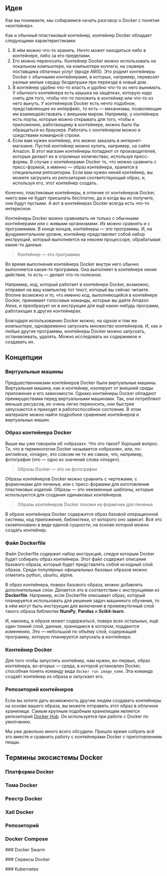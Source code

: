 ## <a name="2.1"></a> Идея

Как вы понимаете, мы собираемся начать разговор о Docker с понятия «контейнер».

Как и обычный пластиковый контейнер, контейнер Docker обладает следующими характеристиками:

1. В нём можно что-то хранить. Нечто может находиться либо в контейнере, либо за его пределами.
2. Его можно переносить. Контейнер Docker можно использовать на локальном компьютере, на компьютере коллеги, на сервере поставщика облачных услуг (вроде AWS). Это роднит контейнеры Docker с обычными контейнерами, в которых, например, перевозят разные милые сердцу безделушки при переезде в новый дом.
3. В контейнер удобно что-то класть и удобно что-то из него вынимать. У обычного контейнера есть крышка на защёлках, которую надо снять для того, чтобы что-то положить в контейнер или что-то из него вынуть. У контейнеров Docker есть нечто подобное, представляющее их интерфейс, то есть — механизмы, позволяющие им взаимодействовать с внешним миром. Например, у контейнера есть порты, которые можно открывать для того, чтобы к приложению, работающему в контейнере, можно было бы обращаться из браузера. Работать с контейнером можно и средствами командной строки.
4. Если вам нужен контейнер, его можно заказать в интернет-магазине. Пустой контейнер можно купить, например, на сайте Amazon. В этот магазин контейнеры попадают от производителей, которые делают их в огромных количествах, используя пресс-формы. В случае с контейнерами Docker то, что можно сравнить с пресс-формой, а именно — образ контейнера, хранится в специальном репозитории. Если вам нужен некий контейнер, вы можете загрузить из репозитория соответствующий образ, и, используя его, этот контейнер создать.

Конечно, пластиковые контейнеры, в отличие от контейнеров Docker, никто вам не будет присылать бесплатно, да и когда вы их получите, они будут пустыми. А вот в контейнерах Docker всегда есть что-то интересное.

Контейнеры Docker можно сравнивать не только с обычными контейнерами или с живыми организмами. Их можно сравнить и с программами. В конце концов, контейнеры — это программы. И, на фундаментальном уровне, контейнер представляет собой набор инструкций, который выполняется на некоем процессоре, обрабатывая какие-то данные.

> Контейнер — это программа

Во время выполнения контейнера Docker внутри него обычно выполняется какая-то программа. Она выполняет в контейнере некие действия, то есть — делает что-то полезное.

Например, код, который работает в контейнере Docker, возможно, отправил на ваш компьютер тот текст, который вы сейчас читаете. Вполне возможно и то, что именно код, выполняющийся в контейнере Docker, принимает голосовые команды, которые вы даёте Amazon Alexa, и преобразует их в инструкции для ещё каких-нибудь программ, работающих в других контейнерах.

Благодаря использованию Docker можно, на одном и том же компьютере, одновременно запускать множество контейнеров. И, как и любые другие программы, контейнеры Docker можно запускать, останавливать, удалять. Можно исследовать их содержимое и создавать их.

## <a name="2.2"></a> Концепции

### <a name="2.2.1"></a> Виртуальные машины

Предшественниками контейнеров Docker были виртуальные машины. Виртуальная машина, как и контейнер, изолирует от внешней среды приложение и его зависимости. Однако контейнеры Docker обладают преимуществами перед виртуальными машинами. Так, они потребляют меньше ресурсов, их очень легко переносить, они быстрее запускаются и приходят в работоспособное состояние. В этом материале можно найти подробное сравнение контейнеров и виртуальных машин.

### <a name="2.2.2"></a> Образ контейнера Docker

Выше мы уже говорили об «образах». Что это такое? Хороший вопрос. То, что в терминологии Docker называется «образом», или, по-английски, «image», это совсем не то же самое, что, например, фотография (это — одно из значений слова «image»).

> Образы Docker — это не фотографии

Образы контейнеров Docker можно сравнить с чертежами, с формочками для печенья, или с пресс-формами для изготовления пластиковых изделий. Образы — это неизменные шаблоны, которые используются для создания одинаковых контейнеров.

> Образы контейнеров Docker похожи на формочки для печенья

В образе контейнера Docker содержится образ базовой операционной системы, код приложения, библиотеки, от которого оно зависит. Всё это скомпоновано в виде единой сущности, на основе которой можно создать контейнер.

### <a name="2.2.3"></a> Файл Dockerfile

Файл Dockerfile содержит набор инструкций, следуя которым Docker будет собирать образ контейнера. Этот файл содержит описание базового образа, который будет представлять собой исходный слой образа. Среди популярных официальных базовых образов можно отметить python, ubuntu, alpine.

В образ контейнера, поверх базового образа, можно добавлять дополнительные слои. Делается это в соответствии с инструкциями из **Dockerfile**. Например, если Dockerfile описывает образ, который планируется использовать для решения задач машинного обучения, то в нём могут быть инструкции для включения в промежуточный слой такого образа библиотек __NumPy__, __Pandas__ и __Scikit-learn__.

И, наконец, в образе может содержаться, поверх всех остальных, ещё один тонкий слой, данные, хранящиеся в котором, поддаются изменению. Это — небольшой по объёму слой, содержащий программу, которую планируется запускать в контейнере.

### <a name="2.2.4"></a> Контейнер Docker

Для того чтобы запустить контейнер, нам нужен, во-первых, образ контейнера, во-вторых — среда, в которой установлен Docker, способная понять команду вида `docker run image_name`. Эта команда создаёт контейнер из образа и запускает его.

### <a name="2.2.5"></a> Репозиторий контейнеров

Если вы хотите дать возможность другим людям создавать контейнеры на основе вашего образа, вы можете отправить этот образ в облачное хранилище. Самым крупным подобным хранилищем является репозиторий [Docker Hub](https://hub.docker.com/). Он используется при работе с Docker по умолчанию.

Мы уже довольно много всего обсудили. Пришло время собрать всё это вместе и сравнить работу с контейнерами Docker с приготовлением пиццы.

## <a name="2.3"></a> Термины экосистемы Docker

### <a name="2.3.1"></a> Платформа Docker

### <a name="2.3.2"></a> Тома Docker

### <a name="2.3.3"></a> Реестр Docker

### <a name="2.3.4"></a> Хаб Docker

### <a name="2.3.5"></a> Репозиторий

### <a name="2.3.6"></a> Docker Compose

<a name="2.3.7"></a> ### Docker Swarm

<a name="2.3.8"></a> ### Сервисы Docker

<a name="2.3.9"></a> ### Kubernetes